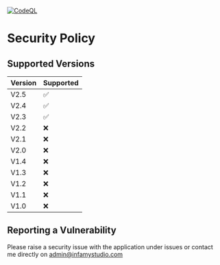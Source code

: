 [![CodeQL](https://github.com/InfamyStudio/lostArkAntiAFKBot/actions/workflows/codeql-analysis.yml/badge.svg)](https://github.com/InfamyStudio/lostArkAntiAFKBot/actions/workflows/codeql-analysis.yml)
# Security Policy

## Supported Versions

| Version | Supported          |
| ------- | ------------------ |
| V2.5  | :white_check_mark: |
| V2.4  | :white_check_mark: |
| V2.3  | :white_check_mark: |
| V2.2  | :x: |
| V2.1  | :x: |
| V2.0  | :x: |
| V1.4  | :x: |
| V1.3  | :x: |
| V1.2  | :x: |
| V1.1  | :x: |
| V1.0  | :x: |

## Reporting a Vulnerability

Please raise a security issue with the application under issues or contact me directly on admin@infamystudio.com
